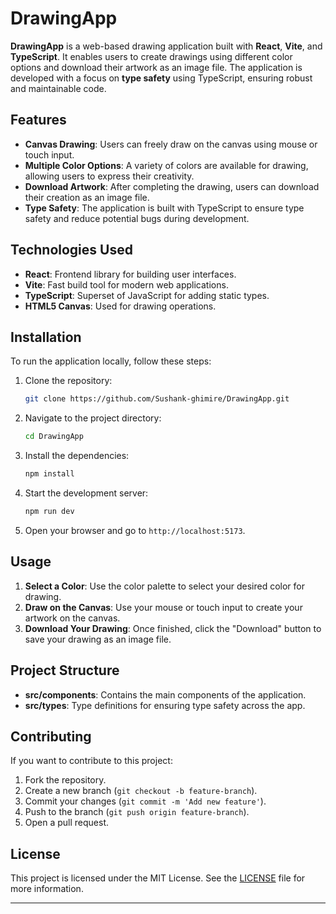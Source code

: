# DrawingApp

**DrawingApp** is a web-based drawing application built with **React**, **Vite**, and **TypeScript**. It enables users to create drawings using different color options and download their artwork as an image file. The application is developed with a focus on **type safety** using TypeScript, ensuring robust and maintainable code.

## Features

- **Canvas Drawing**: Users can freely draw on the canvas using mouse or touch input.
- **Multiple Color Options**: A variety of colors are available for drawing, allowing users to express their creativity.
- **Download Artwork**: After completing the drawing, users can download their creation as an image file.
- **Type Safety**: The application is built with TypeScript to ensure type safety and reduce potential bugs during development.

## Technologies Used

- **React**: Frontend library for building user interfaces.
- **Vite**: Fast build tool for modern web applications.
- **TypeScript**: Superset of JavaScript for adding static types.
- **HTML5 Canvas**: Used for drawing operations.
  
## Installation

To run the application locally, follow these steps:

1. Clone the repository:

   ```bash
   git clone https://github.com/Sushank-ghimire/DrawingApp.git
   ```

2. Navigate to the project directory:

   ```bash
   cd DrawingApp
   ```

3. Install the dependencies:

   ```bash
   npm install
   ```

4. Start the development server:

   ```bash
   npm run dev
   ```

5. Open your browser and go to `http://localhost:5173`.

## Usage

1. **Select a Color**: Use the color palette to select your desired color for drawing.
2. **Draw on the Canvas**: Use your mouse or touch input to create your artwork on the canvas.
3. **Download Your Drawing**: Once finished, click the "Download" button to save your drawing as an image file.

## Project Structure

- **src/components**: Contains the main components of the application.
- **src/types**: Type definitions for ensuring type safety across the app.

## Contributing

If you want to contribute to this project:

1. Fork the repository.
2. Create a new branch (`git checkout -b feature-branch`).
3. Commit your changes (`git commit -m 'Add new feature'`).
4. Push to the branch (`git push origin feature-branch`).
5. Open a pull request.

## License

This project is licensed under the MIT License. See the [LICENSE](./LICENSE) file for more information.

---
